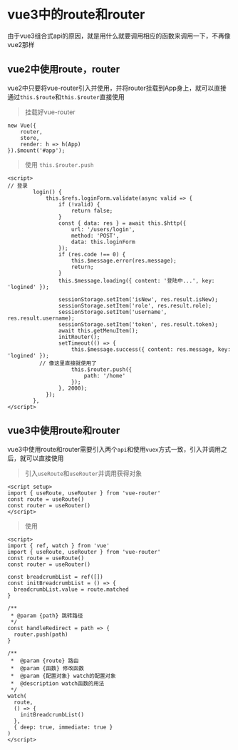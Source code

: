 # vue3中的route和router

由于vue3组合式api的原因，就是用什么就要调用相应的函数来调用一下，不再像vue2那样



## vue2中使用route，router

vue2中只要将vue-router引入并使用，并将router挂载到App身上，就可以直接通过`this.$route`和`this.$router`直接使用

>挂载好vue-router

```vue
new Vue({
	router,
	store,
	render: h => h(App)
}).$mount('#app');
```

>使用 `this.$router.push`

```vue
<script>
// 登录
		login() {
			this.$refs.loginForm.validate(async valid => {
				if (!valid) {
					return false;
				}
				const { data: res } = await this.$http({
					url: '/users/login',
					method: 'POST',
					data: this.loginForm
				});
				if (res.code !== 0) {
					this.$message.error(res.message);
					return;
				}
				this.$message.loading({ content: '登陆中...', key: 'logined' });

				sessionStorage.setItem('isNew', res.result.isNew);
				sessionStorage.setItem('role', res.result.role);
				sessionStorage.setItem('username', res.result.username);
				sessionStorage.setItem('token', res.result.token);
				await this.getMenuItem();
				initRouter();
				setTimeout(() => {
					this.$message.success({ content: res.message, key: 'logined' });
          // 像这里直接就使用了
					this.$router.push({
						path: '/home'
					});
				}, 2000);
			});
		},
</script>
```



## vue3中使用route和router

vue3中使用route和router需要引入两个`api`和使用`vuex`方式一致，引入并调用之后，就可以直接使用

>引入`useRoute`和`useRouter`并调用获得对象

```vue
<script setup>
import { useRoute, useRouter } from 'vue-router'
const route = useRoute()
const router = useRouter()
</script>
```

>使用

```vue
<script>
import { ref, watch } from 'vue'
import { useRoute, useRouter } from 'vue-router'
const route = useRoute()
const router = useRouter()

const breadcrumbList = ref([])
const initBreadcrumbList = () => {
  breadcrumbList.value = route.matched
}

/**
 * @param {path} 跳转路径
 */
const handleRedirect = path => {
  router.push(path)
}

/**
 *  @param {route} 路由
 *  @param {函数} 修改函数
 *  @param {配置对象} watch的配置对象
 *  @description watch函数的用法
 */
watch(
  route,
  () => {
    initBreadcrumbList()
  },
  { deep: true, immediate: true }
)
</script>
```

